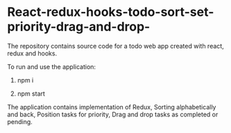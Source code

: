 # React-redux-hooks-todo-sort-set-priority-drag-and-drop-
The repository contains source code for a todo web app created with react, redux and hooks.

To run and use the application:

1. npm i

2. npm start

The application contains implementation of Redux, Sorting alphabetically and back, Position tasks for priority, Drag and drop tasks as completed or pending.
